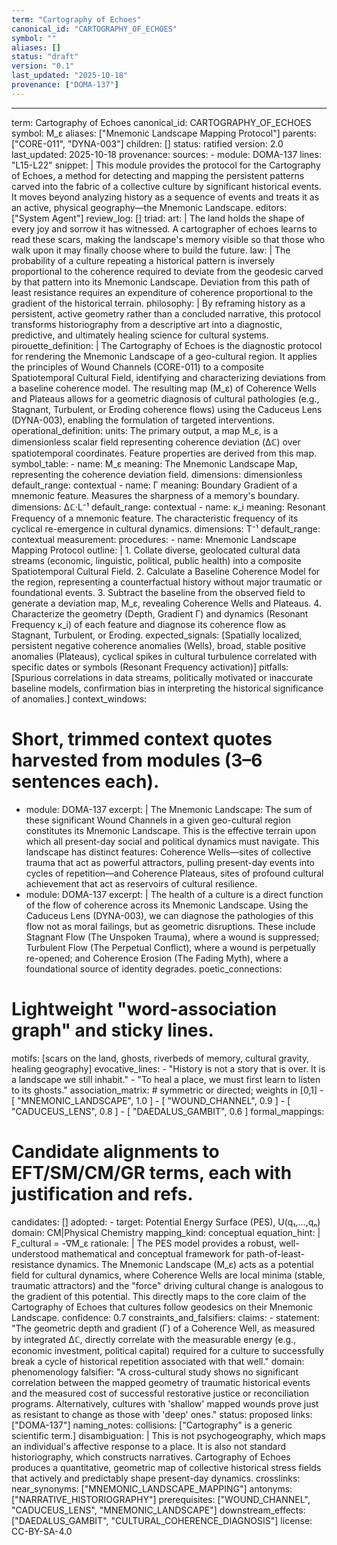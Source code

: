 ```yaml
---
term: "Cartography of Echoes"
canonical_id: "CARTOGRAPHY_OF_ECHOES"
symbol: ""
aliases: []
status: "draft"
version: "0.1"
last_updated: "2025-10-18"
provenance: ["DOMA-137"]
---
```


---
term: Cartography of Echoes
canonical_id: CARTOGRAPHY_OF_ECHOES
symbol: M_ε
aliases: ["Mnemonic Landscape Mapping Protocol"]
parents: ["CORE-011", "DYNA-003"]
children: []
status: ratified
version: 2.0
last_updated: 2025-10-18
provenance:
  sources:
    - module: DOMA-137
      lines: "L15-L22"
      snippet: |
        This module provides the protocol for the Cartography of Echoes, a method for detecting and mapping the persistent patterns carved into the fabric of a collective culture by significant historical events. It moves beyond analyzing history as a sequence of events and treats it as an active, physical geography—the Mnemonic Landscape.
  editors: ["System Agent"]
  review_log: []
triad:
  art: |
    The land holds the shape of every joy and sorrow it has witnessed. A cartographer of echoes learns to read these scars, making the landscape's memory visible so that those who walk upon it may finally choose where to build the future.
  law: |
    The probability of a culture repeating a historical pattern is inversely proportional to the coherence required to deviate from the geodesic carved by that pattern into its Mnemonic Landscape. Deviation from this path of least resistance requires an expenditure of coherence proportional to the gradient of the historical terrain.
  philosophy: |
    By reframing history as a persistent, active geometry rather than a concluded narrative, this protocol transforms historiography from a descriptive art into a diagnostic, predictive, and ultimately healing science for cultural systems.
pirouette_definition: |
  The Cartography of Echoes is the diagnostic protocol for rendering the Mnemonic Landscape of a geo-cultural region. It applies the principles of Wound Channels (CORE-011) to a composite Spatiotemporal Cultural Field, identifying and characterizing deviations from a baseline coherence model. The resulting map (M_ε) of Coherence Wells and Plateaus allows for a geometric diagnosis of cultural pathologies (e.g., Stagnant, Turbulent, or Eroding coherence flows) using the Caduceus Lens (DYNA-003), enabling the formulation of targeted interventions.
operational_definition:
  units: The primary output, a map M_ε, is a dimensionless scalar field representing coherence deviation (Δℂ) over spatiotemporal coordinates. Feature properties are derived from this map.
  symbol_table:
    - name: M_ε
      meaning: The Mnemonic Landscape Map, representing the coherence deviation field.
      dimensions: dimensionless
      default_range: contextual
    - name: Γ
      meaning: Boundary Gradient of a mnemonic feature. Measures the sharpness of a memory's boundary.
      dimensions: Δℂ·L⁻¹
      default_range: contextual
    - name: κ_i
      meaning: Resonant Frequency of a mnemonic feature. The characteristic frequency of its cyclical re-emergence in cultural dynamics.
      dimensions: T⁻¹
      default_range: contextual
  measurement:
    procedures:
      - name: Mnemonic Landscape Mapping Protocol
        outline: |
          1. Collate diverse, geolocated cultural data streams (economic, linguistic, political, public health) into a composite Spatiotemporal Cultural Field.
          2. Calculate a Baseline Coherence Model for the region, representing a counterfactual history without major traumatic or foundational events.
          3. Subtract the baseline from the observed field to generate a deviation map, M_ε, revealing Coherence Wells and Plateaus.
          4. Characterize the geometry (Depth, Gradient Γ) and dynamics (Resonant Frequency κ_i) of each feature and diagnose its coherence flow as Stagnant, Turbulent, or Eroding.
        expected_signals: [Spatially localized, persistent negative coherence anomalies (Wells), broad, stable positive anomalies (Plateaus), cyclical spikes in cultural turbulence correlated with specific dates or symbols (Resonant Frequency activation)]
        pitfalls: [Spurious correlations in data streams, politically motivated or inaccurate baseline models, confirmation bias in interpreting the historical significance of anomalies.]
context_windows:
  # Short, trimmed context quotes harvested from modules (3–6 sentences each).
  - module: DOMA-137
    excerpt: |
      The Mnemonic Landscape: The sum of these significant Wound Channels in a given geo-cultural region constitutes its Mnemonic Landscape. This is the effective terrain upon which all present-day social and political dynamics must navigate. This landscape has distinct features: Coherence Wells—sites of collective trauma that act as powerful attractors, pulling present-day events into cycles of repetition—and Coherence Plateaus, sites of profound cultural achievement that act as reservoirs of cultural resilience.
  - module: DOMA-137
    excerpt: |
      The health of a culture is a direct function of the flow of coherence across its Mnemonic Landscape. Using the Caduceus Lens (DYNA-003), we can diagnose the pathologies of this flow not as moral failings, but as geometric disruptions. These include Stagnant Flow (The Unspoken Trauma), where a wound is suppressed; Turbulent Flow (The Perpetual Conflict), where a wound is perpetually re-opened; and Coherence Erosion (The Fading Myth), where a foundational source of identity degrades.
poetic_connections:
  # Lightweight "word-association graph" and sticky lines.
  motifs: [scars on the land, ghosts, riverbeds of memory, cultural gravity, healing geography]
  evocative_lines:
    - "History is not a story that is over. It is a landscape we still inhabit."
    - "To heal a place, we must first learn to listen to its ghosts."
  association_matrix:
    # symmetric or directed; weights in [0,1]
    - [ "MNEMONIC_LANDSCAPE", 1.0 ]
    - [ "WOUND_CHANNEL", 0.9 ]
    - [ "CADUCEUS_LENS", 0.8 ]
    - [ "DAEDALUS_GAMBIT", 0.6 ]
formal_mappings:
  # Candidate alignments to EFT/SM/CM/GR terms, each with justification and refs.
  candidates: []
  adopted:
    - target: Potential Energy Surface (PES), U(q₁,...,qₙ)
      domain: CM|Physical Chemistry
      mapping_kind: conceptual
      equation_hint: |
        F_cultural = -∇M_ε
      rationale: |
        The PES model provides a robust, well-understood mathematical and conceptual framework for path-of-least-resistance dynamics. The Mnemonic Landscape (M_ε) acts as a potential field for cultural dynamics, where Coherence Wells are local minima (stable, traumatic attractors) and the "force" driving cultural change is analogous to the gradient of this potential. This directly maps to the core claim of the Cartography of Echoes that cultures follow geodesics on their Mnemonic Landscape.
      confidence: 0.7
constraints_and_falsifiers:
  claims:
    - statement: "The geometric depth and gradient (Γ) of a Coherence Well, as measured by integrated Δℂ, directly correlate with the measurable energy (e.g., economic investment, political capital) required for a culture to successfully break a cycle of historical repetition associated with that well."
      domain: phenomenology
      falsifier: "A cross-cultural study shows no significant correlation between the mapped geometry of traumatic historical events and the measured cost of successful restorative justice or reconciliation programs. Alternatively, cultures with 'shallow' mapped wounds prove just as resistant to change as those with 'deep' ones."
      status: proposed
      links: ["DOMA-137"]
naming_notes:
  collisions: ["Cartography" is a generic scientific term.]
  disambiguation: |
    This is not psychogeography, which maps an individual's affective response to a place. It is also not standard historiography, which constructs narratives. Cartography of Echoes produces a quantitative, geometric map of collective historical stress fields that actively and predictably shape present-day dynamics.
crosslinks:
  near_synonyms: ["MNEMONIC_LANDSCAPE_MAPPING"]
  antonyms: ["NARRATIVE_HISTORIOGRAPHY"]
  prerequisites: ["WOUND_CHANNEL", "CADUCEUS_LENS", "MNEMONIC_LANDSCAPE"]
  downstream_effects: ["DAEDALUS_GAMBIT", "CULTURAL_COHERENCE_DIAGNOSIS"]
license: CC-BY-SA-4.0